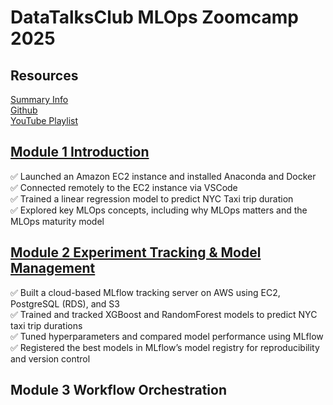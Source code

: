 # DataTalksClub MLOps Zoomcamp 2025

## Resources

[Summary Info](https://datatalks.club/blog/guide-to-free-online-courses-at-datatalks-club.html#mlops-zoomcamp)<br />
[Github](https://github.com/DataTalksClub/mlops-zoomcamp)<br />
[YouTube Playlist](https://www.youtube.com/playlist?list=PL3MmuxUbc_hIUISrluw_A7wDSmfOhErJK)<br />

## [Module 1 Introduction](01-intro)

✅ Launched an Amazon EC2 instance and installed Anaconda and Docker<br />
✅ Connected remotely to the EC2 instance via VSCode<br />
✅ Trained a linear regression model to predict NYC Taxi trip duration<br />
✅ Explored key MLOps concepts, including why MLOps matters and the MLOps maturity model<br />

## [Module 2 Experiment Tracking & Model Management](02-experiment-tracking)

✅ Built a cloud-based MLflow tracking server on AWS using EC2, PostgreSQL (RDS), and S3<br />
✅ Trained and tracked XGBoost and RandomForest models to predict NYC taxi trip durations<br />
✅ Tuned hyperparameters and compared model performance using MLflow<br />
✅ Registered the best models in MLflow’s model registry for reproducibility and version control<br />

## Module 3 Workflow Orchestration